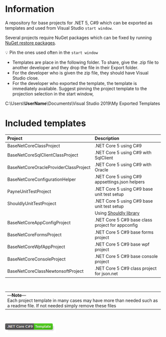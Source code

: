 # Information

A repository for base projects for .NET 5, C#9 which can be exported as templates and used from Visual Studio `start window`.

Several projects require NuGet packages which can be fixed by running [NuGet restore packages](https://docs.microsoft.com/en-us/nuget/consume-packages/package-restore).

:bulb: Pin the ones used often in the `start window`

- Templates are place in the following folder. To share, give the .zip file to another developer and they drop the file in their Export folder.
- For the developer who is given the zip file, they should have Visual Studio close.
- For the developer who exported the template, the template is immediately available. Suggest pinning the project template to the projection selection in the start window,

C:\Users\\**UserName**\\Documents\Visual Studio 2019\My Exported Templates

# Included templates

| Project  |  Description  |
| :---         |  :---  |
| BaseNetCoreClassProject  | .NET Core 5 using C#9   |
| BaseNetCoreSqlClientClassProject  | .NET Core 5 using C#9  with SqlClient |
| BaseNetCoreOracleProviderClassProject  | .NET Core 5 using C#9  with Oracle |
| BaseNetCoreConfigurationHelper  | .NET Core 5 using C#9  appsettings.json helpers |
| PayneUnitTestProject  | .NET Core 5 using C#9  base unit test setup |
| ShouldlyUnitTestProject | .NET Core 5 using C#9  base unit test setup|
|| Using [Shouldly library](https://github.com/shouldly/shouldly/tree/master/documentation) |
| BaseNetCoreAppConfigProject | .NET Core 5 C#9 base class project for appconfig |
| BaseNetCoreFormsProject | .NET Core 5 C#9 base forms project |
| BaseNetCoreWpfAppProject | .NET Core 5 C#9 base wpf project |
| BaseNetCoreConsoleProject | .NET Core 5 C#9 base console project |
| BaseNetCoreClassNewtonsoftProject | .NET Core 5 C#9 class project for json.net |

</br>

<table>
	<tr>
		<td>&mdash;<strong>Note</strong>&mdash;</br>Each project template in many cases may have more than needed such as a readme file. If not needed simply remove these files</td>
	</tr>
</table>

</br>



![image](assets/core_csharp_shield.png)

